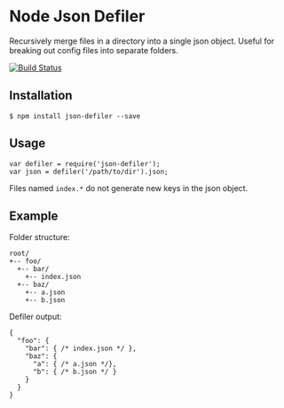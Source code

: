 Node Json Defiler
=================

Recursively merge files in a directory into a single json object.
Useful for breaking out config files into separate folders.

[![Build Status](https://travis-ci.org/psirenny/node-json-defiler.png?branch=master)](https://travis-ci.org/psirenny/node-json-defiler)

Installation
------------

    $ npm install json-defiler --save

Usage
-----

    var defiler = require('json-defiler');
    var json = defiler('/path/to/dir').json;

Files named `index.*` do not generate new keys in the json object.

Example
-------

Folder structure:

    root/
    +-- foo/
      +-- bar/
        +-- index.json
      +-- baz/
        +-- a.json
        +-- b.json

Defiler output:

    {
      "foo": {
        "bar": { /* index.json */ },
        "baz": {
          "a": { /* a.json */},
          "b": { /* b.json */ }
        }
      }
    }

